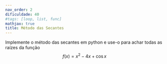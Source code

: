 ```yaml
---
nav_order: 2
dificuldade: 40
#tags: [loop, list, func]
mathjax: true
title: Método das Secantes
---
```


Implemente o método das secantes em python e use-o para achar todas as raízes da função
$$ f(x) = x^2 - 4 x + \cos x $$
